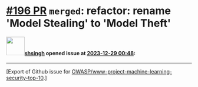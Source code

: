 # [\#196 PR](https://github.com/OWASP/www-project-machine-learning-security-top-10/pull/196) `merged`: refactor: rename 'Model Stealing' to 'Model Theft'

#### <img src="https://avatars.githubusercontent.com/u/412800?v=4" width="50">[shsingh](https://github.com/shsingh) opened issue at [2023-12-29 00:48](https://github.com/OWASP/www-project-machine-learning-security-top-10/pull/196):






-------------------------------------------------------------------------------



[Export of Github issue for [OWASP/www-project-machine-learning-security-top-10](https://github.com/OWASP/www-project-machine-learning-security-top-10).]
